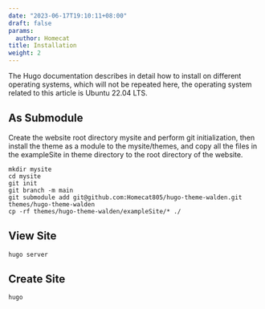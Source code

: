 ```yaml
---
date: "2023-06-17T19:10:11+08:00"
draft: false
params:
  author: Homecat
title: Installation
weight: 2
---
```


The Hugo documentation describes in detail how to install on different operating systems, which will not be repeated here, the operating system related to this article is Ubuntu 22.04 LTS.

## As Submodule

Create the website root directory mysite and perform git initialization, then install the theme as a module to the mysite/themes, and copy all the files in the exampleSite in theme directory to the root directory of the website.

```
mkdir mysite
cd mysite
git init
git branch -m main
git submodule add git@github.com:Homecat805/hugo-theme-walden.git themes/hugo-theme-walden
cp -rf themes/hugo-theme-walden/exampleSite/* ./
```

## View Site

```
hugo server
```

## Create Site

```
hugo
```